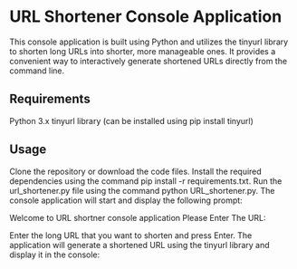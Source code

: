 # URL Shortener Console Application

This console application is built using Python and utilizes the tinyurl library to shorten long URLs into shorter, more manageable ones. It provides a convenient way to interactively generate shortened URLs directly from the command line.

## Requirements

Python 3.x
tinyurl library (can be installed using pip install tinyurl)

## Usage

Clone the repository or download the code files.
Install the required dependencies using the command pip install -r requirements.txt.
Run the url_shortener.py file using the command python URL_shortener.py.
The console application will start and display the following prompt:

Welcome to URL shortner console application
Please Enter The URL:

Enter the long URL that you want to shorten and press Enter.
The application will generate a shortened URL using the tinyurl library and display it in the console:
